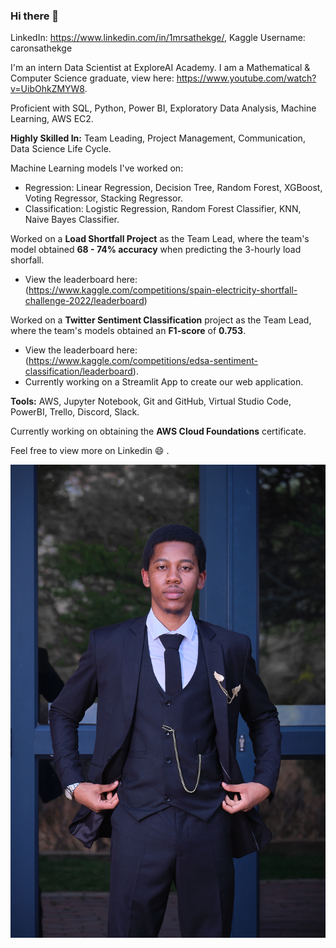 ### Hi there 👋
LinkedIn: https://www.linkedin.com/in/1mrsathekge/, Kaggle Username: caronsathekge

I'm an intern Data Scientist at ExploreAI Academy.
I am a Mathematical & Computer Science graduate, view here: https://www.youtube.com/watch?v=UibOhkZMYW8.

Proficient with SQL, Python, Power BI, Exploratory Data Analysis, Machine Learning, AWS EC2.

**Highly Skilled In:**
Team Leading, Project Management, Communication, Data Science Life Cycle.

Machine Learning models I've worked on:
- Regression: Linear Regression, Decision Tree, Random Forest, XGBoost, Voting Regressor, Stacking Regressor.
- Classification: Logistic Regression, Random Forest Classifier, KNN, Naive Bayes Classifier.

Worked on a **Load Shortfall Project** as the Team Lead, where the team's model obtained **68 - 74% accuracy** when predicting the 3-hourly load shorfall.
- View the leaderboard here: (https://www.kaggle.com/competitions/spain-electricity-shortfall-challenge-2022/leaderboard)


Worked on a **Twitter Sentiment Classification** project as the Team Lead, where the team's models obtained an **F1-score** of **0.753**.
- View the leaderboard here: (https://www.kaggle.com/competitions/edsa-sentiment-classification/leaderboard).
- Currently working on a Streamlit App to create our web application.

**Tools:**
AWS, Jupyter Notebook, Git and GitHub, Virtual Studio Code, PowerBI, Trello, Discord, Slack.

Currently working on obtaining the **AWS Cloud Foundations** certificate.

Feel free to view more on Linkedin 😄 .

<img
  src="Caron_Sathekge.jpg"
  alt="Alt text"
  title="Optional title"
  style="display: inline-block; margin: 0 auto; max-height: 200px, max-width: 200px">

<!--
**MrSathekge/MrSathekge** is a ✨ _special_ ✨ repository because its `README.md` (this file) appears on your GitHub profile.

Here are some ideas to get you started:

- 🔭 I’m currently working on ...
- 🌱 I’m currently learning ...
- 👯 I’m looking to collaborate on ...
- 🤔 I’m looking for help with ...
- 💬 Ask me about ...
- 📫 How to reach me: ...
- 😄 Pronouns: ...
- ⚡ Fun fact: ...
-->
